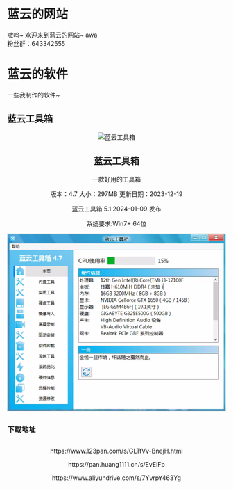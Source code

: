# 蓝云的网站
嗷呜~ 欢迎来到蓝云的网站~ awa
<br>粉丝群：643342555

# 蓝云的软件
一些我制作的软件~
   
## 蓝云工具箱
<p align="center">
 <img width="130px" src="https://picdm.sunbangyan.cn/2024/02/08/b1c5135d213821ecd94e7047752c4a74.jpeg" align="center" alt="蓝云工具箱" />
 <h2 align="center">蓝云工具箱</h2>
 <p align="center">一款好用的工具箱</p>
 <p align="center">版本：4.7 大小：297MB 更新日期：2023-12-19</p>
  <p align="center">蓝云工具箱 5.1 2024-01-09 发布
  <p align="center">系统要求:Win7+ 64位</p>
 </p>
<p align="center">
  <img width="600px" src="./蓝云工具箱界面.png" align="center" alt="蓝云工具箱" />

 <h2 align="center"></h2>
 
### 下载地址
<p align="center">
 <h2 align="center"></h2>
 <p align="center">https://www.123pan.com/s/GLTtVv-BnejH.html</p>
 <p align="center">https://pan.huang1111.cn/s/EvElFb</p>
 <p align="center">https://www.aliyundrive.com/s/7YvrpY463Yg</p>
  <h2 align="center"></h2>
